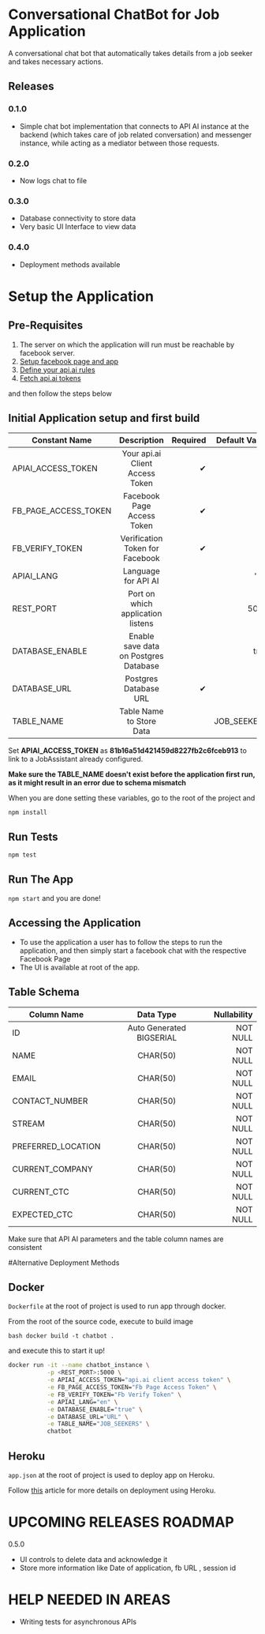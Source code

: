 # Conversational ChatBot for Job Application #

A conversational chat bot that automatically takes details from a job seeker and takes necessary actions.

## Releases

### 0.1.0

* Simple chat bot implementation that connects to API AI instance at the backend (which takes care of job related conversation) and messenger instance, while acting as a mediator between those requests.

### 0.2.0

* Now logs chat to file 

### 0.3.0

* Database connectivity to store data
* Very basic UI Interface to view data

### 0.4.0

* Deployment methods available


# Setup the Application
## Pre-Requisites

1. The server on which the application will run must be reachable by facebook server.
2. [Setup facebook page and app](https://docs.api.ai/docs/facebook-integration#setting-up-a-facebook-app-and-page)
3. [Define your api.ai rules](https://docs.api.ai/docs/get-started) 
4. [Fetch api.ai tokens](https://files.readme.io/R0WWGe8yRoOvxQb8dBkx_authentication_tokens.png)

and then follow the steps below

## Initial Application setup and first build

| Constant Name   |      Description      |  Required |  Default Value|
|----------|:-------------:|------:|------:|
| APIAI_ACCESS_TOKEN |  Your api.ai Client Access Token | ✔ | |
| FB_PAGE_ACCESS_TOKEN |  Facebook Page Access Token | ✔ | |
| FB_VERIFY_TOKEN | Verification Token for Facebook | ✔ | |
| APIAI_LANG |  Language for API AI |  | 'en'|
| REST_PORT | Port on which application listens |  | 5000|
| DATABASE_ENABLE | Enable save data on Postgres Database | | true|
| DATABASE_URL | Postgres Database URL | ✔ | |
| TABLE_NAME | Table Name to Store Data | | JOB_SEEKERS|

Set **APIAI_ACCESS_TOKEN** as **81b16a51d421459d8227fb2c6fceb913** to link to a JobAssistant already configured.

**Make sure the TABLE_NAME doesn't exist before the application first run, as it might result in an error due to schema mismatch**

When you are done setting these variables, go to the root of the project and

`npm install`

## Run Tests

`npm test`

## Run The App

`npm start`
and you are done!

## Accessing the Application

* To use the application a user has to follow the steps to run the application, and then simply start a facebook chat with the respective Facebook Page
* The UI is available at root of the app. 

## Table Schema

| Column Name  |      Data Type      |  Nullability |
|----------|:-------------:|------:|
| ID |  Auto Generated BIGSERIAL | NOT NULL|
| NAME |  CHAR(50) | NOT NULL|
| EMAIL | CHAR(50) | NOT NULL|
| CONTACT_NUMBER |  CHAR(50) | NOT NULL|
| STREAM | CHAR(50) | NOT NULL|
| PREFERRED_LOCATION | CHAR(50) |NOT NULL|
| CURRENT_COMPANY | CHAR(50) | NOT NULL|
| CURRENT_CTC | CHAR(50) |NOT NULL|
| EXPECTED_CTC | CHAR(50) |NOT NULL|

Make sure that API AI parameters and the table column names are consistent

#Alternative Deployment Methods

## Docker

`Dockerfile` at the root of project is used to run app through docker.

From the root of the source code, execute to build image
```
bash docker build -t chatbot . 
```

and execute this to start it up!
```bash
docker run -it --name chatbot_instance \
           -p <REST_PORT>:5000 \
           -e APIAI_ACCESS_TOKEN="api.ai client access token" \
           -e FB_PAGE_ACCESS_TOKEN="Fb Page Access Token" \
           -e FB_VERIFY_TOKEN="Fb Verify Token" \
           -e APIAI_LANG="en" \
           -e DATABASE_ENABLE="true" \
           -e DATABASE_URL="URL" \
           -e TABLE_NAME="JOB_SEEKERS" \
           chatbot
```


## Heroku

`app.json` at the root of project is used to deploy app on Heroku.

Follow [this](https://devcenter.heroku.com/articles/getting-started-with-nodejs) article for more details on deployment using Heroku.


# UPCOMING RELEASES ROADMAP

0.5.0

* UI controls to delete data and acknowledge it
* Store more information like Date of application, fb URL , session id

# HELP NEEDED IN AREAS

* Writing tests for asynchronous APIs